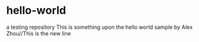 # hello-world
a testing repository
This is something upon the hello world sample by Alex Zhou//This is the new line
